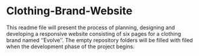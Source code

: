 # Clothing-Brand-Website
This readme file will present the process of planning, designing and developing a responsive website consisting of six pages for a clothing brand named ‘’Evolve’’. 
The empty repository folders will be filled with filed when the development phase of the project begins.
